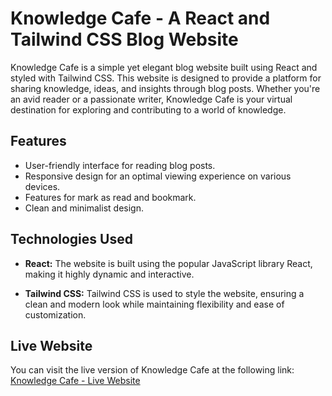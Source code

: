 # Knowledge Cafe - A React and Tailwind CSS Blog Website

Knowledge Cafe is a simple yet elegant blog website built using React and styled with Tailwind CSS. This website is designed to provide a platform for sharing knowledge, ideas, and insights through blog posts. Whether you're an avid reader or a passionate writer, Knowledge Cafe is your virtual destination for exploring and contributing to a world of knowledge.

## Features

- User-friendly interface for reading blog posts.
- Responsive design for an optimal viewing experience on various devices.
- Features for mark as read and bookmark.
- Clean and minimalist design.

## Technologies Used

- **React:** The website is built using the popular JavaScript library React, making it highly dynamic and interactive.

- **Tailwind CSS:** Tailwind CSS is used to style the website, ensuring a clean and modern look while maintaining flexibility and ease of customization.

## Live Website

You can visit the live version of Knowledge Cafe at the following link: [Knowledge Cafe - Live Website](https://www.example.com)
